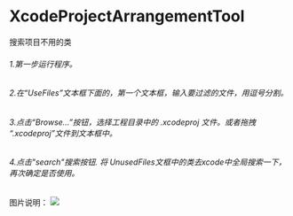 # XcodeProjectArrangementTool
搜索项目不用的类


###### 1.第一步运行程序。
###### 2.在“UseFiles”文本框下面的，第一个文本框，输入要过滤的文件，用逗号分割。
###### 3.点击“Browse...”按钮，选择工程目录中的 .xcodeproj 文件。或者拖拽 “.xcodeproj”文件到文本框中。
###### 4.点击"search"搜索按钮. 将 UnusedFiles文框中的类去xcode中全局搜索一下，再次确定是否使用。

图片说明：
 ![](https://github.com/HSFGitHub/XcodeProjectArrangementTool/blob/master/HSFCollatinFiles/2.png)
